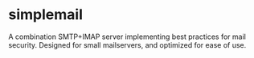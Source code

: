 # simplemail
A combination SMTP+IMAP server implementing best practices for mail security. Designed for small mailservers, and optimized for ease of use.
